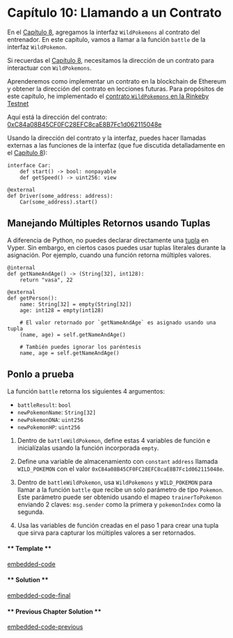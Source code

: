 # Capítulo 10: Llamando a un Contrato

En el [Capítulo 8](https://vyper.fun/#/2/interfaces), agregamos la interfaz `WildPokemons` al contrato del entrenador. En este capítulo, vamos a llamar a la función `battle` de la interfaz `WildPokemon`.

Si recuerdas el [Capítulo 8](https://vyper.fun/#/2/interfaces), necesitamos la dirección de un contrato para interactuar con `WildPokemons`.

Aprenderemos como implementar un contrato en la blockchain de Ethereum y obtener la dirección del contrato en lecciones futuras. Para propósitos de este capítulo, he implementado el [contrato `WildPokemons` en la Rinkeby Testnet](https://rinkeby.etherscan.io/address/0xC84a08B45CF0FC28EFC8caE8B7Fc1d062115048e)

Aquí está la dirección del contrato: [0xC84a08B45CF0FC28EFC8caE8B7Fc1d062115048e](https://rinkeby.etherscan.io/address/0xC84a08B45CF0FC28EFC8caE8B7Fc1d062115048e)

Usando la dirección del contrato y la interfaz, puedes hacer llamadas externas a las funciones de la interfaz (que fue discutida detalladamente en el [Capítulo 8](https://vyper.fun/#/2/interfaces)):

```vyper
interface Car:
    def start() -> bool: nonpayable
    def getSpeed() -> uint256: view

@external
def Driver(some_address: address):
    Car(some_address).start()
```

## Manejando Múltiples Retornos usando Tuplas

A diferencia de Python, no puedes declarar directamente una [tupla](https://www.tutorialspoint.com/python/python_tuples.htm) en Vyper. Sin embargo, en ciertos casos puedes usar tuplas literales durante la asignación. Por ejemplo, cuando una función retorna múltiples valores.

```vyper
@internal
def getNameAndAge() -> (String[32], int128):
    return "vasa", 22

@external
def getPerson():
    name: String[32] = empty(String[32])
    age: int128 = empty(int128)

    # El valor retornado por `getNameAndAge` es asignado usando una tupla
    (name, age) = self.getNameAndAge()

    # También puedes ignorar los paréntesis
    name, age = self.getNameAndAge()
```

## Ponlo a prueba

La función `battle` retorna los siguientes 4 argumentos:

- `battleResult`: `bool`
- `newPokemonName`: `String[32]`
- `newPokemonDNA`: `uint256`
- `newPokemonHP`: `uint256`

1. Dentro de `battleWildPokemon`, define estas 4 variables de función e inicialízalas usando la función incorporada `empty`.

2. Define una variable de almacenamiento con `constant` `address` llamada `WILD_POKEMON` con el valor `0xC84a08B45CF0FC28EFC8caE8B7Fc1d062115048e`.

3. Dentro de `battleWildPokemon`, usa `WildPokemons` y `WILD_POKEMON` para llamar a la función `battle` que recibe un solo parámetro de tipo `Pokemon`. Este parámetro puede ser obtenido usando el mapeo `trainerToPokemon` enviando 2 claves: `msg.sender` como la primera y `pokemonIndex` como la segunda.

4. Usa las variables de función creadas en el paso 1 para crear una tupla que sirva para capturar los múltiples valores a ser retornados.

<!-- tabs:start -->

#### ** Template **

[embedded-code](../../assets/2/2.10-template-code.vy ':include :type=code embed-template')

#### ** Solution **

[embedded-code-final](../../assets/2/2.10-finished-code.vy ':include :type=code embed-final')

#### ** Previous Chapter Solution **

[embedded-code-previous](../../assets/2/2.9-finished-code.vy ':include :type=code embed-previous')

<!-- tabs:end -->
